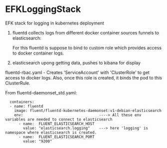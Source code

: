 # EFKLoggingStack
EFK stack for logging in kubernetes deployment



1. fluentd collects logs from different docker container sources funnels to elasticsearch:

    For this fluentd is suppose to bind to custom role which provides access to docker container logs.
    
2. elasticsearch upong getting data, pushes to kibana for display 


fluentd-rbac.yaml - Creates 'ServiceAccount' with 'ClusterRole' to get access to docker logs. Also, once this role is created, it binds the pod to this ClusterRule.

From fluentd-daemonset_std.yaml:

      containers:
      - name: fluentd
        image: fluent/fluentd-kubernetes-daemonset:v1-debian-elasticsearch
        env:                                  ----> All these env variables are needed to connect to elasticsearch
          - name:  FLUENT_ELASTICSEARCH_HOST  
            value: "elasticsearch.logging"    ---> here 'logging' is namespace where elasticsearch is created.
          - name:  FLUENT_ELASTICSEARCH_PORT
            value: "9200"

